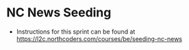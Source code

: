 # NC News Seeding

- Instructions for this sprint can be found at https://l2c.northcoders.com/courses/be/seeding-nc-news
